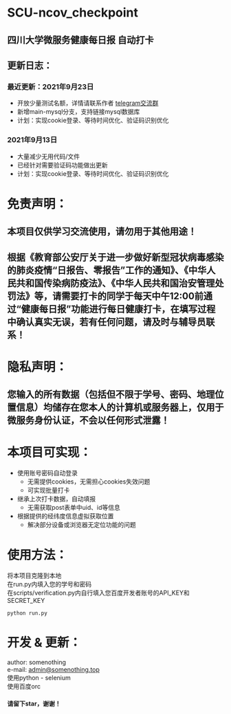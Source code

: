 SCU-ncov_checkpoint
====
四川大学微服务健康每日报 自动打卡
----

## 更新日志：
### 最近更新：2021年9月23日
* 开放少量测试名额，详情请联系作者  [telegram交流群](t.me/scuncovcheck)
* 新增main-mysql分支，支持链接mysql数据库
* 计划：实现cookie登录、等待时间优化、验证码识别优化

### 2021年9月13日
* 大量减少无用代码/文件
* 已经针对需要验证码功能做出更新
* 计划：实现cookie登录、等待时间优化、验证码识别优化


# 免责声明：
## 本项目仅供学习交流使用，请勿用于其他用途！
## 根据《教育部公安厅关于进一步做好新型冠状病毒感染的肺炎疫情“日报告、零报告”工作的通知》、《中华人民共和国传染病防疫法》、《中华人民共和国治安管理处罚法》等，请需要打卡的同学于每天中午12:00前通过“健康每日报”功能进行每日健康打卡，在填写过程中确认真实无误，若有任何问题，请及时与辅导员联系！

# 隐私声明：
## 您输入的所有数据（包括但不限于学号、密码、地理位置信息）均储存在您本人的计算机或服务器上，仅用于微服务身份认证，不会以任何形式泄露！

# 本项目可实现：
* 使用账号密码自动登录
  * 无需提供cookies，无需担心cookies失效问题
  * 可实现批量打卡
* 继承上次打卡数据，自动填报
  * 无需获取post表单中uid、id等信息
* 根据提供的经纬度信息虚拟获取位置
  * 解决部分设备或浏览器无定位功能的问题
  
# 使用方法：
将本项目克隆到本地 <br>
在run.py内填入您的学号和密码 <br>
在scripts/verification.py内自行填入您百度开发者账号的API_KEY和SECRET_KEY <br>
```
python run.py
```


# 开发 & 更新：
author: somenothing <br>
e-mail: admin@somenothing.top <br>
使用python - selenium <br>
使用百度orc <br>
#### 请留下star，谢谢！
